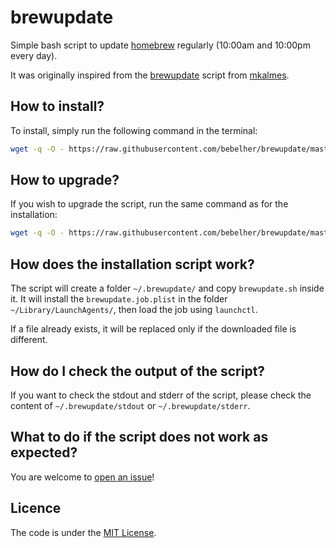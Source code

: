 # brewupdate #

Simple bash script to update [homebrew][homebrew] regularly (10:00am and 10:00pm every day).

It was originally inspired from the [brewupdate][brewupdate] script from [mkalmes][mkalmes].


## How to install? ##
To install, simply run the following command in the terminal:
```sh
wget -q -O - https://raw.githubusercontent.com/bebelher/brewupdate/master/install.sh | bash
```

## How to upgrade? ##
If you wish to upgrade the script, run the same command as for the installation:
```sh
wget -q -O - https://raw.githubusercontent.com/bebelher/brewupdate/master/install.sh | bash
```

## How does the installation script work? ##
The script will create a folder `~/.brewupdate/` and copy `brewupdate.sh` inside it.
It will install the `brewupdate.job.plist` in the folder `~/Library/LaunchAgents/`, then load the job using `launchctl`.


If a file already exists, it will be replaced only if the downloaded file is different.

## How do I check the output of the script? ##
If you want to check the stdout and stderr of the script, please check the content of `~/.brewupdate/stdout` or `~/.brewupdate/stderr`.

## What to do if the script does not work as expected? ##
You are welcome to [open an issue][issue]!

## Licence ##
The code is under the [MIT License][license].

[homebrew]: https://github.com/mxcl/homebrew/
[license]: https://github.com/bebelher/brewupdate/raw/master/LICENSE
[issue]: https://github.com/bebelher/brewupdate/issues/new
[brewupdate]: https://github.com/mkalmes/brewupdate
[mkalmes]:https://github.com/mkalmes
